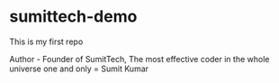 # sumittech-demo
This is my first repo

Author - Founder of SumitTech, The most effective coder in the whole universe one and only = Sumit Kumar
